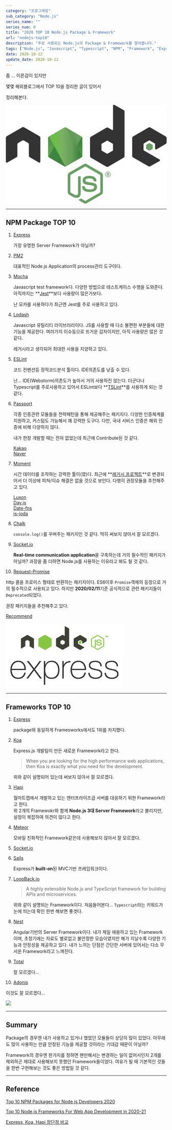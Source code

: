 ```yaml
---
category: "프로그래밍"
sub_category: "Node.js"
series_name: ""
series_num: 0
title: "2020 TOP 10 Node.js Package & Framework"
url: "nodejs-top10"
description: "주로 사용되는 Node.js의 Package & Framework를 알아봅니다."
tags: ["Node.js", "Javascript", "Typescript", "NPM", "Framework", "Express"]
date: 2020-10-12
update_date: 2020-10-12
---
```


좀 ... 이른감이 있지만

몇몇 해외블로그에서 TOP 10을 정리한 글이 있어서 

정리해본다.

![](../../../../static/img/logo/nodejs.png)

***

## NPM Package TOP 10

1. [Express](https://expressjs.com/)

   가장 유명한 Server Framework가 아닐까?

2. [PM2](https://pm2.keymetrics.io/)

   대표적인 Node.js Application의 process관리 도구이다.
   
3. [Mocha](https://mochajs.org)

   Javascript test framework다. 다양한 방법으로 테스트케이스 수행을 도와준다.
   아직까지는 **[Jest](http://jestjs.io/)**보다 사용량이 많은가보다.
   
   난 모카를 사용하다가 최근엔 Jest를 주로 사용하고 있다.

4. [Lodash](https://lodash.com/)

   Javascript 유틸리티 라이브러리이다. JS를 사용할 때 다소 불편한 부분들에 대한 기능을 제공한다.
   여러가지 이슈등으로 뜨거운 감자이지만, 아직 사용량은 많은 것 같다.

   레거시라고 생각되어 최대한 사용을 지양하고 있다.

5. [ESLint](https://eslint.org/)

   코드 컨벤션등 정적코드분석 툴이다. IDE의존도를 낮출 수 있다.

   난... IDE(Webstorm)의존도가 높아서 거의 사용하진 않는다.
   더군다나 Typescript를 주로사용하고 있어서 ESLint보다 **[TSLint](https://palantir.github.io/tslint/)**를 사용하게 되는 것 같다.

6. [Passport](http://www.passportjs.org/)

   각종 인증관련 모듈들을 전략패턴을 통해 제공해주는 패키지다. 다양한 인증체계를 지원하고, 커스텀도 가능해서 꽤 강력한 도구다.
   다만, 국내 서비스 인증은 해외 인증에 비해 다양하지 않다.
   
   내가 한창 개발할 때는 전혀 없었는데 최근에 Contribute된 것 같다.

   [Kakao](http://www.passportjs.org/packages/passport-kakao/)<br>
   [Naver](http://www.passportjs.org/packages/passport-naver/)

7. [Moment](https://momentjs.com/)

   시간 데이터를 조작하는 강력한 툴이(였)다.
   최근에 **[레거시 프로젝트](https://momentjs.com/docs/#/-project-status/)**로 변경되어서 더 이상에 피쳐/이슈 해결은 없을 것으로 보인다.
   다행히 권장모듈을 추천해주고 있다.

   [Luxon](https://moment.github.io/luxon/)<br>
   [Day.js](https://day.js.org/)<br>
   [Date-fns](https://date-fns.org/)<br>
   [js-joda](https://js-joda.github.io/js-joda/)

8. [Chalk](https://github.com/chalk/chalk)

   `console.log()`를 꾸며주는 패키지인 것 같다. 딱히 써보지 않아서 잘 모르겠다.

9. [Socket.io](https://socket.io/)

   **Real-time communication application**을 구축하는데 거의 필수적인 패키지가 아닐까?
   과장을 좀 더하면 Node.js를 사용하는 이유라고 봐도 될 것 같다.

10. [Request-Promise](https://github.com/request/request-promise)

   http 콜을 프로미스 형태로 반환하는 패키지이다. ES6이후 `Promise`객체의 등장으로 거의 필수적으로 사용되고 있다.
   하지만 **2020/02/11**기준 공식적으로 관련 패키지들이 `Deprecated`되었다.

   권장 패키지들을 추천해주고 있다.

   [Recommend](https://github.com/request/request/issues/3143)

![](../../../../static/img/logo/express.png)

***

## Frameworks TOP 10

1. [Express](https://expressjs.com/)

   package와 동일하게 Framesworks에서도 1위를 차지했다.

2. [Koa](https://koajs.com/)

   Express.js 개발팀이 만든 새로운 Framework라고 한다.

   > When you are looking for the high performance web applications, then Koa is exactly what you need for the development.

   위와 같이 설명되어 있는데 써보지 않아서 잘 모르겠다.

3. [Hapi](https://hapi.dev/)

   월마트랩에서 개발하고 있는 엔터프라이즈급 서버를 대응하기 위한 Framework라고 한다.   
   위 2개의 Framewokr와 함께 **Node.js 3대 Server Framework**라고 불리지만, 설정이 복잡하여 의견이 많다고 한다.

4. [Meteor](https://www.meteor.com/)

   모바일 친화적인 Framework같은데 사용해보지 않아서 잘 모르겠다.

5. [Socket.io](https://socket.io/)

6. [Sails](https://sailsjs.com/)

   Express가 **built-on**된 MVC기반 프레임워크이다.

7. [LoopBack.io](https://loopback.io/)

   > A highly extensible Node.js and TypeScript framework for building APIs and microservices.

   위와 같이 설명되는 Framework이다. 처음들어본다...
   `Typescript`라는 키워드가 눈에 띄는데 확인 한번 해보면 좋겟다.

8. [Nest](https://nestjs.com/)

   Angular기반의 Server Framework이다.
   내가 제일 애용하고 있는 Framework이며, 초창기에는 자료도 별로없고 불안정한 모습이였지만 해가 지날수록 다양한 기능과 안정성을 제공하고 있다.
   내가 느끼는 단점은 간단한 서버에 있어서는 다소 무서운 Framework라고 느껴진다.

9. [Total](https://www.totaljs.com/)

   잘 모르겠다...

10. [Adonis](https://adonisjs.com/)
  
   이것도 잘 모르겠다...

![](https://miro.medium.com/max/1280/0*54Xt5NaUm_Y3oEBo)

***

## Summary

Package의 경우엔 내가 사용하고 있거나 했었던 모듈들이 상당히 많이 있었다.
아무래도 많이 사용하는 만큼 안정된 기능을 제공할 것이라는 기대감 때문이 아닐까?

Framework의 경우엔 한가지를 정하면 왠만해서는 변경하는 일이 없어서인지
2개를 제외하곤 제대로 사용해보지 못했던 Framework들이었다.
여유가 될 때 기본적인 것들을 한번 구현해보는 것도 좋은 방법일 것 같다.

***

## Reference

<span class="reference">

[Top 10 NPM Packages for Node.js Developers 2020](https://medium.com/javascript-in-plain-english/top-10-npm-packages-for-node-js-developers-2020-a6ff29101ccd)

[Top 10 Node.js Frameworks For Web App Development in 2020-21](https://medium.com/javascript-in-plain-english/top-10-node-js-frameworks-for-web-app-development-in-2020-21-38e3ea2a57e5)

[Express, Koa, Hapi 장단점 비교](https://edykim.com/ko/post/express-koa-hapi-pros-and-cons-comparison/)

</span>

